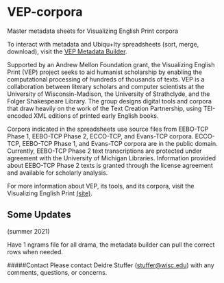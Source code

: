 # VEP-corpora
Master metadata sheets for Visualizing English Print corpora

To interact with metadata and Ubiqu+Ity spreadsheets (sort, merge, download), visit the [VEP Metadata Builder](http://vep.cs.wisc.edu/metadataBuilder).

Supported by an Andrew Mellon Foundation grant, the Visualizing English Print (VEP) project seeks to aid humanist scholarship by enabling the computational processing of hundreds of thousands of texts. VEP is a collaboration between literary scholars and computer scientists at the University of Wisconsin-Madison, the University of Strathclyde, and the Folger Shakespeare Library. The group designs digital tools and corpora that draw heavily on the work of the Text Creation Partnership, using TEI-encoded XML editions of printed early English books. 

Corpora indicated in the spreadsheets use source files from EEBO-TCP Phase 1, EEBO-TCP Phase 2, ECCO-TCP, and Evans-TCP corpora. ECCO-TCP, EEBO-TCP Phase 1, and Evans-TCP corpora are in the public domain. Currently, EEBO-TCP Phase 2 text transcriptions are protected under agreement with the University of Michigan Libraries. Information provided about EEBO-TCP Phase 2 texts is granted through the license agreement and available for scholarly analysis.

For more information about VEP, its tools, and its corpora, visit the Visualizing English Print [(site)](http://vep.cs.wisc.edu).

## Some Updates

(summer 2021)

Have 1 ngrams file for all drama, the metadata builder can
pull the correct rows when needed.

#####Contact
Please contact Deidre Stuffer \(stuffer@wisc.edu\) with any comments, questions, or concerns.
